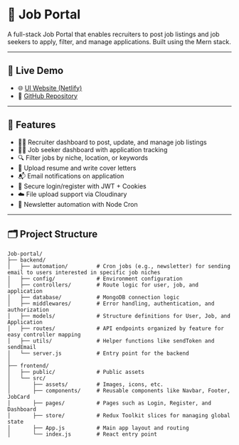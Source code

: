 # 💼 Job Portal

A full-stack Job Portal that enables recruiters to post job listings and job seekers to apply, filter, and manage applications. Built using the Mern stack.

---

## 🔗 Live Demo

- 🌐 [UI Website (Netlify)](https://fluffy-clafoutis-27d262.netlify.app)
- 📁 [GitHub Repository](https://github.com/paragsewani/Job-portal)

---

## 🚀 Features

- 👨‍💼 Recruiter dashboard to post, update, and manage job listings
- 👨‍🎓 Job seeker dashboard with application tracking
- 🔍 Filter jobs by niche, location, or keywords
- 📄 Upload resume and write cover letters
- 📬 Email notifications on application
- 🔐 Secure login/register with JWT + Cookies
- ☁️ File upload support via Cloudinary
- 📰 Newsletter automation with Node Cron

---

## 🗂️ Project Structure

```
Job-portal/
├── backend/
│   ├── automation/         # Cron jobs (e.g., newsletter) for sending email to users interested in specific job niches
│   ├── config/             # Environment configuration
│   ├── controllers/        # Route logic for user, job, and application
│   ├── database/           # MongoDB connection logic
│   ├── middlewares/        # Error handling, authentication, and authorization
│   ├── models/             # Structure definitions for User, Job, and Application
│   ├── routes/             # API endpoints organized by feature for easy controller mapping
│   ├── utils/              # Helper functions like sendToken and sendEmail
│   └── server.js           # Entry point for the backend
│
├── frontend/
│   ├── public/             # Public assets
│   └── src/
│       ├── assets/         # Images, icons, etc.
│       ├── components/     # Reusable components like Navbar, Footer, JobCard
│       ├── pages/          # Pages such as Login, Register, and Dashboard
│       ├── store/          # Redux Toolkit slices for managing global state
│       ├── App.js          # Main app layout and routing
│       └── index.js        # React entry point
```
